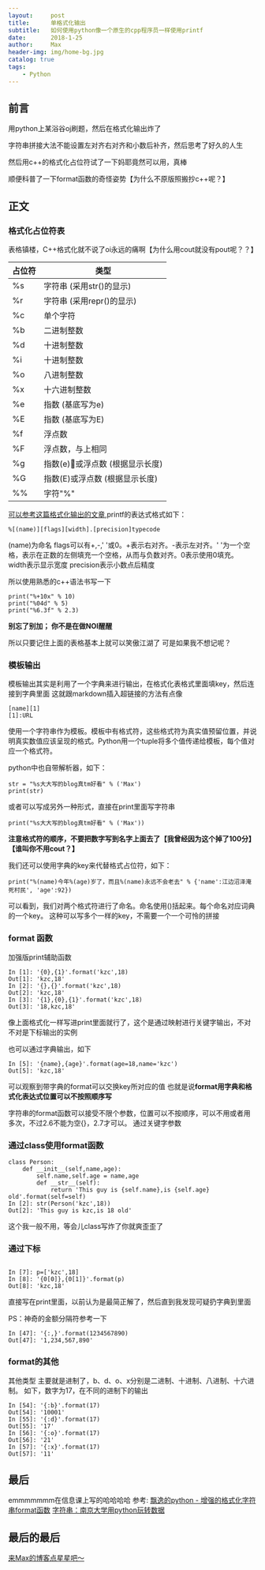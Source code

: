 ```yaml
---
layout:     post
title:      单格式化输出
subtitle:   如何使用python像一个原生的cpp程序员一样使用printf
date:       2018-1-25
author:     Max
header-img: img/home-bg.jpg
catalog: true
tags:
    - Python
---
```


## 前言

用python上某浴谷oj刷题，然后在格式化输出炸了

字符串拼接大法不能设置左对齐右对齐和小数后补齐，然后思考了好久的人生

然后用c++的格式化占位符试了一下妈耶竟然可以用，真棒

顺便科普了一下format函数的奇怪姿势【为什么不原版照搬抄c++呢？】

## 正文
### 格式化占位符表

表格镇楼，C++格式化就不说了oi永远的痛啊【为什么用cout就没有pout呢？？】

占位符 | 类型
---- | ---
%s | 字符串 (采用str()的显示) 
%r | 字符串 (采用repr()的显示)
%c | 单个字符
%b | 二进制整数
%d | 十进制整数
%i |  十进制整数
%o | 八进制整数
%x | 十六进制整数
%e | 指数 (基底写为e)
%E | 指数 (基底写为E)
%f | 浮点数
%F | 浮点数，与上相同
%g | 指数(e)或浮点数 (根据显示长度)
%G | 指数(E)或浮点数 (根据显示长度)
%% | 字符"%"

[可以参考这篇格式化输出的文章][1],printf的表达式格式如下：

```
%[(name)][flags][width].[precision]typecode
```

(name)为命名
flags可以有+,-,' '或0。+表示右对齐。-表示左对齐。' '为一个空格，表示在正数的左侧填充一个空格，从而与负数对齐。0表示使用0填充。
width表示显示宽度
precision表示小数点后精度

所以使用熟悉的c++语法书写一下
```
print("%+10x" % 10)
print("%04d" % 5)
print("%6.3f" % 2.3)
```
**别忘了别加；   你不是在做NOI醒醒**

所以只要记住上面的表格基本上就可以笑傲江湖了
可是如果我不想记呢？

### 模板输出

模板输出其实是利用了一个字典来进行输出，在格式化表格式里面填key，然后连接到字典里面
这就跟markdown插入超链接的方法有点像
```
[name][1]
[1]:URL
```
使用一个字符串作为模板。模板中有格式符，这些格式符为真实值预留位置，并说明真实数值应该呈现的格式。Python用一个tuple将多个值传递给模板，每个值对应一个格式符。

python中也自带解析器，如下：
```
str = "%s大大写的blog真tm好看" % ('Max')
print(str)
```
或者可以写成另外一种形式，直接在print里面写字符串
```
print("%s大大写的blog真tm好看" % ('Max'))
```
**注意格式符的顺序，不要把数字写到名字上面去了【我曾经因为这个掉了100分】【谁叫你不用cout？】**


我们还可以使用字典的key来代替格式占位符，如下：
```
print("%(name)今年%(age)岁了，而且%(name)永远不会老去" % {'name':江边沼泽淹死村民', 'age':92})
```
可以看到，我们对两个格式符进行了命名。命名使用()括起来。每个命名对应词典的一个key。
这种可以写多个一样的key，不需要一个一个可怜的拼接

### format 函数

加强版print辅助函数
```
In [1]: '{0},{1}'.format('kzc',18)  
Out[1]: 'kzc,18'  
In [2]: '{},{}'.format('kzc',18)  
Out[2]: 'kzc,18'  
In [3]: '{1},{0},{1}'.format('kzc',18)  
Out[3]: '18,kzc,18'
```
像上面格式化一样写进print里面就行了，这个是通过映射进行关键字输出，不对不对是下标输出的实例

也可以通过字典输出，如下
```
In [5]: '{name},{age}'.format(age=18,name='kzc')  
Out[5]: 'kzc,18'
```
可以观察到带字典的format可以交换key所对应的值
也就是说**format用字典和格式化表达式位置可以不按照顺序写**

字符串的format函数可以接受不限个参数，位置可以不按顺序，可以不用或者用多次，不过2.6不能为空{}，2.7才可以。
通过关键字参数

### 通过class使用format函数

```
class Person:  
    def __init__(self,name,age):  
        self.name,self.age = name,age  
        def __str__(self):  
            return 'This guy is {self.name},is {self.age} old'.format(self=self)  
In [2]: str(Person('kzc',18))  
Out[2]: 'This guy is kzc,is 18 old'
```
这个我一般不用，等会儿class写炸了你就爽歪歪了

### 通过下标

```

In [7]: p=['kzc',18]
In [8]: '{0[0]},{0[1]}'.format(p)
Out[8]: 'kzc,18'
```
直接写在print里面，以前认为是最简正解了，然后直到我发现可疑扔字典到里面

PS：神奇的金额分隔符参考一下
```
In [47]: '{:,}'.format(1234567890)
Out[47]: '1,234,567,890'
```

### format的其他
其他类型
主要就是进制了，b、d、o、x分别是二进制、十进制、八进制、十六进制。
如下，数字为17，在不同的进制下的输出

```
In [54]: '{:b}'.format(17)
Out[54]: '10001'
In [55]: '{:d}'.format(17)
Out[55]: '17'
In [56]: '{:o}'.format(17)
Out[56]: '21'
In [57]: '{:x}'.format(17)
Out[57]: '11'
```

## 最后

emmmmmmm在信息课上写的哈哈哈哈
参考:
[飘逸的python - 增强的格式化字符串format函数][2]
[字符串：南京大学用python玩转数据][3]

## 最后的最后
[来Max的博客点星星吧～][4]





[1]:http://www.cnblogs.com/vamei/archive/2013/03/12/2954938.html
[2]:http://blog.csdn.net/handsomekang/article/details/9183303
[3]:https://www.coursera.org/learn/hipython/lecture/G7rZ9/2-zi-fu-chuan
[4]:https://0xc000005.github.io/